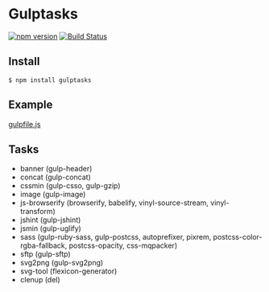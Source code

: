 # Gulptasks

[![npm version](https://img.shields.io/npm/v/gulptasks.svg?style=flat)](https://www.npmjs.com/package/gulptasks)
[![Build Status](https://img.shields.io/travis/blivesta/gulptasks/master.svg?style=flat)](https://travis-ci.org/blivesta/gulptasks)


## Install

```shell
$ npm install gulptasks
```

## Example

[gulpfile.js](https://github.com/blivesta/gulptasks/blob/master/fixtures/gulpfile.babel.js)


## Tasks

- banner (gulp-header)
- concat (gulp-concat)
- cssmin (gulp-csso, gulp-gzip)
- image (gulp-image)
- js-browserify (browserify, babelify, vinyl-source-stream, vinyl-transform)
- jshint (gulp-jshint)
- jsmin (gulp-uglify)
- sass (gulp-ruby-sass, gulp-postcss, autoprefixer, pixrem, postcss-color-rgba-fallback, postcss-opacity, css-mqpacker)
- sftp (gulp-sftp)
- svg2png (gulp-svg2png)
- svg-tool (flexicon-generator)
- clenup (del)
